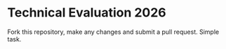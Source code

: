 # Technical Evaluation 2026

Fork this repository, make any changes and submit a pull request. Simple task.
